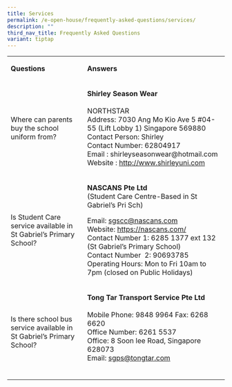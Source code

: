 ```yaml
---
title: Services
permalink: /e-open-house/frequently-asked-questions/services/
description: ""
third_nav_title: Frequently Asked Questions
variant: tiptap
---
```

<table>
<tbody>
<tr>
<td rowspan="1" colspan="1">
<p><strong>Questions</strong>
</p>
</td>
<td rowspan="1" colspan="1">
<p><strong>Answers</strong>
</p>
</td>
</tr>
<tr>
<td rowspan="1" colspan="1">
<p>Where can parents buy the school uniform from?</p>
</td>
<td rowspan="1" colspan="1">
<p><strong>Shirley Season Wear</strong> 
<br>
<br>NORTHSTAR
<br>Address: 7030 Ang Mo Kio Ave 5 #04-55 (Lift Lobby 1) Singapore 569880
<br>Contact Person: Shirley
<br>Contact Number: 62804917
<br>Email : shirleyseasonwear@hotmail.com
<br>Website :&nbsp;<a href="http://www.shirleyuni.com/" rel="noopener noreferrer" target="_blank"><u>http://www.shirleyuni.com</u></a> 
<br>
</p>
</td>
</tr>
<tr>
<td rowspan="1" colspan="1">
<p>Is Student Care service available in St Gabriel’s Primary School?</p>
</td>
<td rowspan="1" colspan="1">
<p><strong>NASCANS Pte Ltd</strong> 
<br>(Student Care Centre-Based in St Gabriel’s Pri Sch)</p>
<p></p>
<p>Email: <a href="mailto:sgscc@nascans.com" rel="noopener noreferrer nofollow" target="_blank">sgscc@nascans.com </a>
<br>Website: <a href="https://nascans.com/" rel="noopener noreferrer nofollow" target="_blank">https://nascans.com/</a> 
<br>Contact Number 1: 6285 1377 ext 132 (St Gabriel’s Primary School)
<br>Contact Number&nbsp; 2: 90693785
<br>Operating Hours: Mon to Fri 10am to 7pm (closed on Public Holidays)</p>
<p></p>
</td>
</tr>
<tr>
<td rowspan="1" colspan="1">
<p>Is there school bus service available in St Gabriel’s Primary School?</p>
</td>
<td rowspan="1" colspan="1">
<p><strong>Tong Tar Transport Service Pte Ltd</strong> 
<br>
<br>Mobile Phone: 9848 9964 Fax: 6268 6620
<br>Office Number: 6261 5537
<br>Office: 8 Soon lee Road, Singapore 628073
<br>Email:&nbsp;<a href="mailto:sgps@tongtar.com" rel="noopener noreferrer" target="_blank"><u>sgps@tongtar.com</u></a> 
<br>
<br>
</p>
</td>
</tr>
</tbody>
</table>
<p></p>